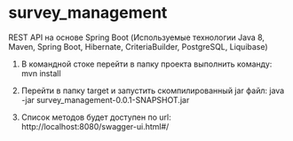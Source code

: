 # survey_management

REST API на основе Spring Boot
(Используемые технологии Java 8, Maven, Spring Boot, Hibernate, CriteriaBuilder, PostgreSQL, Liquibase)

1) В командной стоке перейти в папку проекта выполнить команду:
mvn install

2) Перейти в папку target и запустить скомпилированный jar файл:
java -jar survey_management-0.0.1-SNAPSHOT.jar

3) Список методов будет доступен по url:
http://localhost:8080/swagger-ui.html#/
